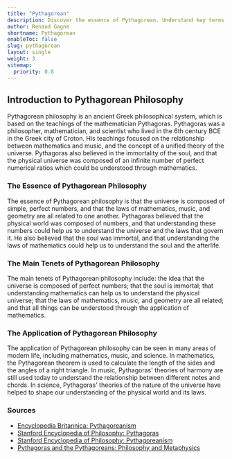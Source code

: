 ```yaml
---
title: "Pythagorean"
description: Discover the essence of Pythagorean. Understand key terms and concepts in Pythagorean philosophy in a simple and concise way.
author: Renaud Gagne
shortname: Pythagorean
enableToc: false
slug: pythagorean
layout: single
weight: 3
sitemap:
  priority: 0.8
---
```


## Introduction to Pythagorean Philosophy
Pythagorean philosophy is an ancient Greek philosophical system, which is based on the teachings of the mathematician Pythagoras. Pythagoras was a philosopher, mathematician, and scientist who lived in the 6th century BCE in the Greek city of Croton. His teachings focused on the relationship between mathematics and music, and the concept of a unified theory of the universe. Pythagoras also believed in the immortality of the soul, and that the physical universe was composed of an infinite number of perfect numerical ratios which could be understood through mathematics.

### The Essence of Pythagorean Philosophy
The essence of Pythagorean philosophy is that the universe is composed of simple, perfect numbers, and that the laws of mathematics, music, and geometry are all related to one another. Pythagoras believed that the physical world was composed of numbers, and that understanding these numbers could help us to understand the universe and the laws that govern it. He also believed that the soul was immortal, and that understanding the laws of mathematics could help us to understand the soul and the afterlife.

### The Main Tenets of Pythagorean Philosophy
The main tenets of Pythagorean philosophy include: the idea that the universe is composed of perfect numbers; that the soul is immortal; that understanding mathematics can help us to understand the physical universe; that the laws of mathematics, music, and geometry are all related; and that all things can be understood through the application of mathematics.

### The Application of Pythagorean Philosophy
The application of Pythagorean philosophy can be seen in many areas of modern life, including mathematics, music, and science. In mathematics, the Pythagorean theorem is used to calculate the length of the sides and the angles of a right triangle. In music, Pythagoras' theories of harmony are still used today to understand the relationship between different notes and chords. In science, Pythagoras' theories of the nature of the universe have helped to shape our understanding of the physical world and its laws.

### Sources
- [Encyclopedia Britannica: Pythagoreanism](https://www.britannica.com/topic/Pythagoreanism)
- [Stanford Encyclopedia of Philosophy: Pythagoras](https://plato.stanford.edu/entries/pythagoras/)
- [Stanford Encyclopedia of Philosophy: Pythagoreanism](https://plato.stanford.edu/entries/pythagoreanism/)
- [Pythagoras and the Pythagoreans: Philosophy and Metaphysics](https://www.ancient.eu/Pythagoras_and_the_Pythagoreans/)